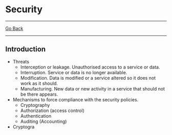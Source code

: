 # Security
---
[Go Back](../README.md)

---
## Introduction
- Threats
	- Interception or leakage. Unauthorised access to a service or data.
	- Interruption. Service or data is no longer available.
	- Modification. Data is modified or a service altered so it does not work as it should.
	- Manufacturing. New data or new activity in a service that should not be there appears.
- Mechanisms to force compliance with the security policies.
	- Cryptography
	- Authorization (access control)
	- Authentication
	- Auditing (Accounting)
- Cryptogra